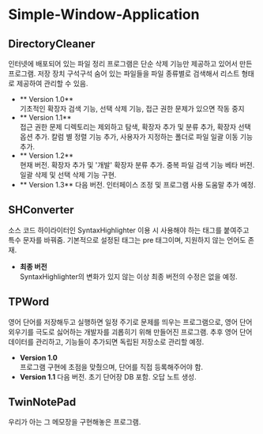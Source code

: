 # Simple-Window-Application  

DirectoryCleaner
-----------

인터넷에 배포되어 있는 파일 정리 프로그램은 단순 삭제 기능만 제공하고 있어서 만든 프로그램.
저장 장치 구석구석 숨어 있는 파일들을 파일 종류별로 검색해서 리스트 형태로 제공하여 관리할 수 있음.
- ** Version 1.0**  
기초적인 확장자 검색 기능, 선택 삭제 기능, 접근 권한 문제가 있으면 작동 중지
- ** Version 1.1**  
접근 권한 문제 디렉토리는 제외하고 탐색, 확장자 추가 및 분류 추가, 확장자 선택 옵션 추가.
칼럼 별 정렬 기능 추가, 사용자가 지정하는 폴더로 파일 일괄 이동 기능 추가.
- ** Version 1.2**  
현재 버전.
확장자 추가 및 '개발' 확장자 분류 추가.
중복 파일 검색 기능 베타 버전.
일괄 삭제 및 선택 삭제 기능 구현.
- ** Version 1.3**
다음 버전.
인터페이스 조정 및 프로그램 사용 도움말 추가 예정.

SHConverter
-----------
  
소스 코드 하이라이터인 SyntaxHighlighter 이용 시 사용해야 하는 태그를 붙여주고 특수 문자를 바꿔줌.
기본적으로 설정된 태그는 pre 태그이며, 지원하지 않는 언어도 존재.
- **최종 버전**  
SyntaxHighlighter의 변화가 있지 않는 이상 최종 버전의 수정은 없을 예정.    

TPWord
------------
  
영어 단어를 저장해두고 실행하면 일정 주기로 문제를 띄우는 프로그램으로, 
영어 단어 외우기를 극도로 싫어하는 개발자를 괴롭히기 위해 만들어진 프로그램.
추후 영어 단어 데이터를 관리하고, 기능들이 추가되면 독립된 저장소로 관리할 예정.  
- **Version 1.0**  
프로그램 구현에 초점을 맞췄으며, 단어를 직접 등록해주어야 함.  
- **Version 1.1**
다음 버전.
초기 단어장 DB 포함.
오답 노트 생성.
  
TwinNotePad
------------
  
우리가 아는 그 메모장을 구현해놓은 프로그램.